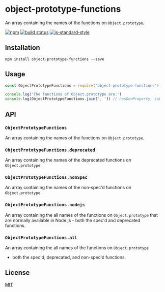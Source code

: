 # object-prototype-functions

An array containing the names of the functions on `Object.prototype`.

[![npm](https://img.shields.io/npm/v/object-prototype-functions.svg)](https://www.npmjs.com/package/object-prototype-functions)
[![build status](https://travis-ci.org/watson/object-prototype-functions.svg?branch=master)](https://travis-ci.org/watson/object-prototype-functions)
[![js-standard-style](https://img.shields.io/badge/code%20style-standard-brightgreen.svg?style=flat)](https://github.com/feross/standard)

## Installation

```
npm install object-prototype-functions --save
```

## Usage

```js
const ObjectPrototypeFunctions = require('object-prototype-functions')

console.log('The functions of Object.prototype are:')
console.log(ObjectPrototypeFunctions.join(', ')) // hasOwnProperty, isPrototypeOf...
```

## API

### `ObjectPrototypeFunctions`

An array containing the names of the functions on `Object.prototype`.

### `ObjectPrototypeFunctions.deprecated`

An array containing the names of the deprecated functions on
`Object.prototype`.

### `ObjectPrototypeFunctions.nonSpec`

An array containing the names of the non-spec'd functions on
`Object.prototype`.

### `ObjectPrototypeFunctions.nodejs`

An array containing the all names of the functions on `Object.prototype`
that are normally available in Node.js - both the spec'd and deprecated
functions.

### `ObjectPrototypeFunctions.all`

An array containing the all names of the functions on `Object.prototype`
- both the spec'd, deprecated, and non-spec'd functions.

## License

[MIT](LICENSE)
